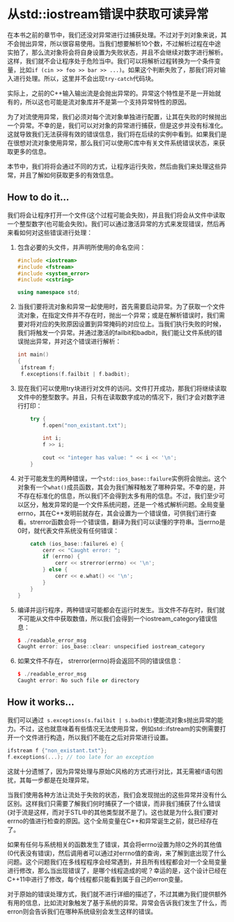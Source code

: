 # 从std::iostream错误中获取可读异常

在本书之前的章节中，我们还没对异常进行过捕获处理。不过对于刘对象来说，其不会抛出异常，所以很容易使用。当我们想要解析10个数，不过解析过程在中途实拍了，那么流对象将会将自身设置为失败状态，并且不会继续对数字进行解析。这样，我们就不会让程序处于危险当中。我们可以将解析过程转换为一个条件变量，比如`if (cin >> foo >> bar >> ...)`。如果这个判断失败了，那我们将对输入进行处理。所以，这里并不会出现`try-catch`代码块。

实际上，之前的C++输入输出流是会抛出异常的。异常这个特性是不是一开始就有的，所以这也可能是流对象库并不是第一个支持异常特性的原因。

为了对流使用异常，我们必须对每个流对象单独进行配置，让其在失败的时候抛出一个异常。不幸的是，我们可以对对象的异常进行捕获，但是这步并没有标准化。这就导致我们无法获得有效的错误信息，我们将在后续的实例中看到。如果我们是在很想对流对象使用异常，那么我们可以使用C库中有关文件系统错误状态，来获取更多的信息。

本节中，我们将将会通过不同的方式，让程序运行失败，然后由我们来处理这些异常，并且了解如何获取更多的有效信息。

## How to do it...

我们将会让程序打开一个文件(这个过程可能会失败)，并且我们将会从文件中读取一个整型数字(也可能会失败)。我们可以通过激活异常的方式来发现错误，然后再来看如何对这些错误进行处理：

1. 包含必要的头文件，并声明所使用的命名空间：

   ```c++
   #include <iostream>
   #include <fstream>
   #include <system_error>
   #include <cstring>
   
   using namespace std;  
   ```

2. 当我们要将流对象和异常一起使用时，首先需要启动异常。为了获取一个文件流对象，在指定文件并不存在时，抛出一个异常；或是在解析错误时，我们需要对将对应的失败原因设置到异常掩码的对应位上。当我们执行失败的时候，我们将触发一个异常。并通过激活的failbit和badbit，我们能让文件系统的错误抛出异常，并对这个错误进行解析：

   ```c++
   int main()
   {
   	ifstream f;
   	f.exceptions(f.failbit | f.badbit);	
   ```

3. 现在我们可以使用try块进行对文件的访问。文件打开成功，那我们将继续读取文件中的整型数字。并且，只有在读取数字成功的情况下，我们才会对数字进行打印：

   ```c++
       try {
           f.open("non_existant.txt");
           
           int i;
           f >> i;
           
           cout << "integer has value: " << i << '\n';
       }
   ```

4. 对于可能发生的两种错误，一个`std::ios_base::failure`实例将会抛出。这个对象有一个`what()`成员函数，其会为我们解释触发了哪种异常。不幸的是，并不存在标准化的信息，所以我们不会得到太多有用的信息。不过，我们至少可以区分，触发异常的是一个文件系统问题，还是一个格式解析问题。全局变量errno，其在C++发明前就存在，其会设置为一个错误值，可供我们进行查看。strerror函数会将一个错误值，翻译为我们可以读懂的字符串。当errno是0时，就代表文件系统没有任何错误：

   ```c++
       catch (ios_base::failure& e) {
           cerr << "Caught error: ";
           if (errno) {
               cerr << strerror(errno) << '\n';
           } else {
               cerr << e.what() << '\n';
           }
       }
   }
   ```

5. 编译并运行程序，两种错误可能都会在运行时发生。当文件不存在时，我们就不可能从文件中获取数值，所以我们会得到一个iostream_category错误信息：

   ```c++
   $ ./readable_error_msg
   Caught error: ios_base::clear: unspecified iostream_category
   ```

6. 如果文件不存在， strerror(errno)将会返回不同的错误信息：

   ```c++
   $ ./readable_error_msg
   Caught error: No such file or directory
   ```

## How it works...

我们可以通过`  s.exceptions(s.failbit | s.badbit) `使能流对象s抛出异常的能力。不过，这也就意味着有些情况无法使用异常，例如std::ifstream的实例需要打开一个文件进行构造，所以我们不能在之后对异常进行设置。

```c++
ifstream f {"non_existant.txt"};
f.exceptions(...); // too late for an exception
```

这就十分遗憾了，因为异常处理与原始C风格的方式进行对比，其无需被if语句困扰，其每一步都是在处理异常。

当我们使用各种方法让流处于失败的状态，我们会发现抛出的这些异常并没有什么区别。这样我们只需要了解我们何时捕获了一个错误，而非我们捕获了什么错误(对于流是这样，而对于STL中的其他类型就不是了)。这也就是为什么我们要对errno的值进行检查的原因。这个全局变量在C++和异常诞生之前，就已经存在了。

如果有任何与系统相关的函数发生了错误，其会将errno设置为除0之外的其他值(0代表没有错误)，然后调用者可以通过对errno值的查询，来了解到底出现了什么问题。这个问题我们在多线程程序会经常遇到，并且所有线程都会对一个全局变量进行修改，那么当出现错误了，是哪个线程造成的呢？幸运的是，这个设计已经在C++11中进行了修改，每个线程都只能看到属于自己的erron变量。

对于原始的错误处理方式，我们就不进行详细的描述了，不过其嫩为我们提供额外有用的信息，比如流对象触发了基于系统的异常。异常会告诉我们发生了什么，而erron则会告诉我们在哪种系统级别会发生这样的错误。
